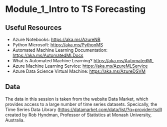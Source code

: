 # Module_1_Intro to TS Forecasting

## Useful Resources
* Azure Notebooks: https://aka.ms/AzureNB
* Python Microsoft: https://aka.ms/PythonMS
* Automated Machine Learning Documentation: https://aka.ms/AutomatedMLDocs 
* What is Automated Machine Learning? https://aka.ms/AutomatedML
* Azure Machine Learning Service: https://aka.ms/AzureMLService 
* Azure Data Science Virtual Machine: https://aka.ms/AzureDSVM

## Data
The data in this session is taken from the website Data Market, which provides access to a large number of time series datasets. Specically, the Time Series Data Library (https://datamarket.com/data/list/?q=provider:tsdl) created by Rob Hyndman, Professor of Statistics at Monash University, Australia.